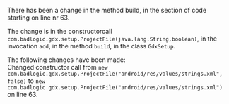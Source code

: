 There has been a change in the method build, in the section of code starting on line nr 63.
  
The change is in the constructorcall ```com.badlogic.gdx.setup.ProjectFile(java.lang.String,boolean)```, in the invocation ```add```, in the method ```build```, in the class ```GdxSetup```.
  
The following changes have been made:  
Changed constructor call from ```new com.badlogic.gdx.setup.ProjectFile("android/res/values/strings.xml", false)``` to ```new com.badlogic.gdx.setup.ProjectFile("android/res/values/strings.xml")``` on line 63.  
